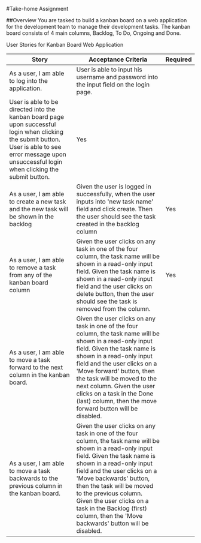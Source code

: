 #Take-home Assignment

##Overview
You are tasked to build a kanban board on a web application for the development team to manage their development tasks. The kanban board consists of 4 main columns, Backlog, To Do, Ongoing and Done.

User Stories for Kanban Board Web Application

| Story                                                                                     | Acceptance Criteria                                                                                                                                                                                                                                                                                                                                                                                    | Required |
|-------------------------------------------------------------------------------------------|--------------------------------------------------------------------------------------------------------------------------------------------------------------------------------------------------------------------------------------------------------------------------------------------------------------------------------------------------------------------------------------------------------|----------|
| As a user, I am able to log into the application.                                         | User is able to input his username and password into the input field on the login page.
User is able to be directed into the kanban board page upon successful login when clicking the submit button.  User is able to see error message upon unsuccessful login when clicking the submit button.                                                                                                     | Yes      |
| As a user, I am able to create a new task and the new task will be shown in the backlog   | Given the user is logged in successfully, when the user inputs into 'new task name' field and click create. Then the user should see the task created in the backlog column                                                                                                                                                                                                                            | Yes      |
| As a user, I am able to remove a task from any of the kanban board column                 | Given the user clicks on any task in one of the four column, the task name will be shown in a read-only input field.  Given the task name is shown in a read-only input field and the user clicks on delete button, then the user should see the task is removed from the column.                                                                                                                      | Yes      |
| As a user, I am able to move a task forward to the next column in the kanban board.       | Given the user clicks on any task in one of the four column, the task name will be shown in a read-only input field.  Given the task name is shown in a read-only input field and the user clicks on a 'Move forward' button, then the task will be moved to the next column.  Given the user clicks on a task in the Done (last) column, then the move forward button will be disabled.               |          |
| As a user, I am able to move a task backwards to the previous column in the kanban board. | Given the user clicks on any task in one of the four column, the task name will be shown in a read-only input field.  Given the task name is shown in a read-only input field and the user clicks on a 'Move backwards' button, then the task will be moved to the previous column.  Given the user clicks on a task in the Backlog (first) column, then the 'Move backwards' button will be disabled. |          |
